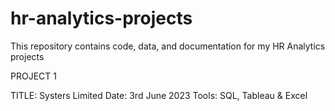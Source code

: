 # hr-analytics-projects
This repository contains code, data, and documentation for my HR Analytics projects



PROJECT 1

TITLE: Systers Limited
Date: 3rd June 2023
Tools: SQL, Tableau & Excel
